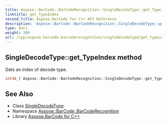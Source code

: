 ```yaml
---
title: Aspose::BarCode::BarCodeRecognition::SingleDecodeType::get_TypeIndex method
linktitle: get_TypeIndex
second_title: Aspose.BarCode for C++ API Reference
description: 'Aspose::BarCode::BarCodeRecognition::SingleDecodeType::get_TypeIndex method. Gets an index of decode type in C++.'
type: docs
weight: 300
url: /cpp/aspose.barcode.barcoderecognition/singledecodetype/get_typeindex/
---
```

## SingleDecodeType::get_TypeIndex method


Gets an index of decode type.

```cpp
int16_t Aspose::BarCode::BarCodeRecognition::SingleDecodeType::get_TypeIndex()
```

## See Also

* Class [SingleDecodeType](../)
* Namespace [Aspose::BarCode::BarCodeRecognition](../../)
* Library [Aspose.BarCode for C++](../../../)
